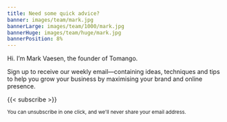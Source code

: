 ```yaml
---
title: Need some quick advice?
banner: images/team/mark.jpg
bannerLarge: images/team/1000/mark.jpg
bannerHuge: images/team/huge/mark.jpg
bannerPosition: 8%
---
```


Hi. I’m Mark Vaesen, the founder of Tomango.

Sign up to receive our weekly email—containing ideas, techniques and tips to help you grow your business by maximising your brand and online presence.

{{< subscribe >}}

<small>You can unsubscribe in one click, and we'll never share your email address.</small>
